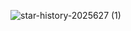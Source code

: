![star-history-2025627 (1)](https://github.com/user-attachments/assets/d53a4dbb-cc28-4965-a172-6d72c70ba786)
